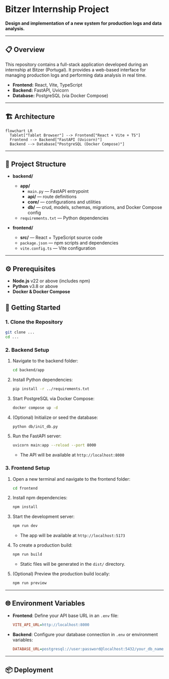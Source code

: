 # Bitzer Internship Project

**Design and implementation of a new system for production logs and data analysis.**

---

## 📋 Overview

This repository contains a full-stack application developed during an internship at Bitzer (Portugal). It provides a web-based interface for managing production logs and performing data analysis in real time.

- **Frontend:** React, Vite, TypeScript
- **Backend:** FastAPI, Uvicorn
- **Database:** PostgreSQL (via Docker Compose)

---

## 🏗️ Architecture

```mermaid
flowchart LR
  Tablet["Tablet Browser"] --> Frontend["React + Vite + TS"]
  Frontend --> Backend["FastAPI (Uvicorn)"]
  Backend --> Database["PostgreSQL (Docker Compose)"]
```

---

## 📁 Project Structure

- **backend/**

  - **app/**
    - `main.py` — FastAPI entrypoint
    - **api/** — route definitions
    - **core/** — configurations and utilities
    - **db/** — crud, models, schemas, migrations, and Docker Compose config
  - `requirements.txt` — Python dependencies

- **frontend/**
  - **src/** — React + TypeScript source code
  - `package.json` — npm scripts and dependencies
  - `vite.config.ts` — Vite configuration

---

## ⚙️ Prerequisites

- **Node.js** v22 or above (includes npm)
- **Python** v3.8 or above
- **Docker & Docker Compose**

## 🚀 Getting Started

### 1. Clone the Repository

```bash
git clone ...
cd ...
```

### 2. Backend Setup

1. Navigate to the backend folder:

   ```bash
   cd backend/app
   ```

2. Install Python dependencies:

   ```bash
   pip install -r ../requirements.txt
   ```

3. Start PostgreSQL via Docker Compose:

   ```bash
   docker compose up -d
   ```

4. (Optional) Initialize or seed the database:

   ```bash
   python db/init_db.py
   ```

5. Run the FastAPI server:

   ```bash
   uvicorn main:app --reload --port 8000
   ```

   - The API will be available at `http://localhost:8000`

### 3. Frontend Setup

1. Open a new terminal and navigate to the frontend folder:

   ```bash
   cd frontend
   ```

2. Install npm dependencies:

   ```bash
   npm install
   ```

3. Start the development server:

   ```bash
   npm run dev
   ```

   - The app will be available at `http://localhost:5173`

4. To create a production build:

   ```bash
   npm run build
   ```

   - Static files will be generated in the `dist/` directory.

5. (Optional) Preview the production build locally:

   ```bash
   npm run preview
   ```

---

## 🌐 Environment Variables

- **Frontend**: Define your API base URL in an `.env` file:

  ```ini
  VITE_API_URL=http://localhost:8000
  ```

- **Backend**: Configure your database connection in `.env` or environment variables:

  ```ini
  DATABASE_URL=postgresql://user:password@localhost:5432/your_db_name
  ```

---

## 📦 Deployment
